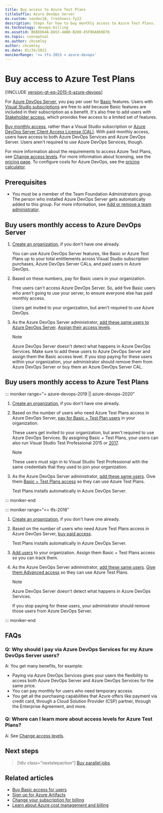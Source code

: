```yaml
---
title: Buy access to Azure Test Plans
titleSuffix: Azure DevOps Server
ms.custom: seodec18, freshness-fy22
description: Steps for how to buy monthly access to Azure Test Plans. 
ms.technology: devops-billing
ms.assetid: B6BED64A-DA53-4AB0-B200-85F86A869D7B
ms.topic: conceptual
ms.author: chcomley
author: chcomley
ms.date: 01/24/2022
monikerRange: '>= tfs-2015 < azure-devops'
---
```

# Buy access to Azure Test Plans

[!INCLUDE [version-gt-eq-2015-lt-azure-devops](../../includes/version-gt-eq-2015-lt-azure-devops.md)]

 For [Azure DevOps Server](https://visualstudio.microsoft.com/tfs/), you pay per user for [Basic](https://visualstudio.microsoft.com/team-services/compare-features/) features. Users with [Visual Studio subscriptions](https://visualstudio.microsoft.com/vs/pricing/) are free to add because Basic features are included in their subscription as a benefit. It's also free to add users with [Stakeholder access](../../organizations/security/get-started-stakeholder.md), which provides free access to a limited set of features.

[Buy monthly access](buy-basic-access-add-users.md), rather than a Visual Studio subscription or [Azure DevOps Server Client Access License (CAL)](../../user-guide/about-azure-devops-services-tfs.md). With paid monthly access, users have access to both Azure DevOps Services and Azure DevOps Server. Users aren't required to use Azure DevOps Services, though.

For more information about the requirements to access Azure Test Plans, see [Change access levels](../../organizations/security/change-access-levels.md). For more information about licensing, see the [pricing page](https://visualstudio.microsoft.com/team-services/tfs-pricing). To configure costs for Azure DevOps, see the [pricing calculator](https://azure.microsoft.com/pricing/calculator/?service=azure-devops).

## Prerequisites

- You must be a member of the Team Foundation Administrators group. The person who installed Azure DevOps Server gets automatically added to this group. For more information, see [Add or remove a team administrator](../settings/add-team-administrator.md).

## Buy users monthly access to Azure DevOps Server

1. [Create an organization](../accounts/create-organization.md), if you don't have one already.

   You can use Azure DevOps Server features, like Basic or Azure Test Plans up to your total entitlements across Visual Studio subscription purchases, Azure DevOps Server CALs, and paid users in Azure DevOps.

2. Based on these numbers, pay for Basic users in your organization.  

   Free users can't access Azure DevOps Server. So, add five Basic users who aren’t going to use your server, to ensure everyone else has paid monthly access.

   Users get invited to your organization, but aren't required to use Azure DevOps. 

3. As the Azure DevOps Server administrator, [add these same users to Azure DevOps Server](../../organizations/security/add-users-team-project.md#add-users-team-project). [Assign their access levels](../../organizations/security/change-access-levels.md).

    > [!NOTE]
    > Azure DevOps Server doesn't detect what happens in Azure DevOps Services. Make sure to add these users to Azure DevOps Server and assign them the Basic access level.
    > If you stop paying for these users within your organization, your administrator should remove them from Azure DevOps Server or buy them an Azure DevOps Server CAL.

## Buy users monthly access to Azure Test Plans

::: moniker range="= azure-devops-2019 || azure-devops-2020"

1. [Create an organization](../accounts/create-organization.md), if you don't have one already.

2. Based on the number of users who need Azure Test Plans access in Azure DevOps Server, [pay for Basic + Test Plan users](buy-basic-access-add-users.md#assign-basic-or-basic--test-plans) in your organization.  

    These users get invited to your organization, but aren't required to use Azure DevOps Services. By assigning Basic + Test Plans, your users can also run Visual Studio Test Professional 2015 or [2017](https://visualstudio.microsoft.com/thank-you-downloading-visual-studio/?sku=TestProfessional&rel=15). 

    > [!NOTE]
    > These users must sign in to Visual Studio Test Professional with the same credentials that they used to join your organization. 

3. As the Azure DevOps Server administrator, [add these same users](../../organizations/security/add-users-team-project.md#add-users-team-project). Give them [Basic + Test Plans access](../security/change-access-levels.md) so they can use Azure Test Plans. 

   Test Plans installs automatically in Azure DevOps Server. 

::: moniker-end

::: moniker range="<= tfs-2018"

1. [Create an organization](../accounts/create-organization.md), if you don't have one already.

2. Based on the number of users who need Azure Test Plans access in Azure DevOps Server, [buy paid access](buy-basic-access-add-users.md).

    Test Plans installs automatically in Azure DevOps Server.

3. [Add users](../accounts/add-organization-users.md) to your organization. Assign them Basic + Test Plans access so you can track them.

4. As the Azure DevOps Server administrator, [add these same users](../../organizations/security/add-users-team-project.md#add-users-team-project). [Give them Advanced access](../../organizations/security/change-access-levels.md) so they can use Azure Test Plans.

    > [!NOTE]
    > Azure DevOps Server doesn't detect what happens in Azure DevOps Services. 
    >
    > If you stop paying for these users, your administrator should remove those users from Azure DevOps Server.

::: moniker-end

## FAQs

<!-- BEGINSECTION class="m-qanda" -->

### Q: Why should I pay via Azure DevOps Services for my Azure DevOps Server users?

A: You get many benefits, for example:

- Paying via Azure DevOps Services gives your users the flexibility to access both Azure DevOps Server and Azure DevOps Services for the same price.
- You can pay monthly for users who need temporary access.
- You get all the purchasing capabilities that Azure offers like payment via credit card, through a Cloud Solution Provider (CSP) partner, through the Enterprise Agreement, and more.

### Q: Where can I learn more about access levels for Azure Test Plans?

A: See [Change access levels](../security/change-access-levels.md).

<!-- ENDSECTION -->

## Next steps

> [!div class="nextstepaction"]
> [Buy parallel jobs](../../pipelines/licensing/concurrent-jobs.md#how-much-do-parallel-jobs-cost)

## Related articles

- [Buy Basic access for users](buy-basic-access-add-users.md)
- [Sign up for Azure Artifacts](../../artifacts/start-using-azure-artifacts.md)
- [Change your subscription for billing](change-azure-subscription.md)
- [Learn about Azure cost management and billing](/azure/cost-management-billing/cost-management-billing-overview)
